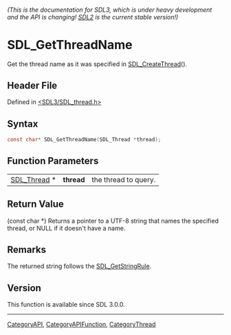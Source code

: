 ###### (This is the documentation for SDL3, which is under heavy development and the API is changing! [SDL2](https://wiki.libsdl.org/SDL2/) is the current stable version!)
# SDL_GetThreadName

Get the thread name as it was specified in [SDL_CreateThread](SDL_CreateThread)().

## Header File

Defined in [<SDL3/SDL_thread.h>](https://github.com/libsdl-org/SDL/blob/main/include/SDL3/SDL_thread.h)

## Syntax

```c
const char* SDL_GetThreadName(SDL_Thread *thread);
```

## Function Parameters

|                            |            |                      |
| -------------------------- | ---------- | -------------------- |
| [SDL_Thread](SDL_Thread) * | **thread** | the thread to query. |

## Return Value

(const char *) Returns a pointer to a UTF-8 string that names the specified
thread, or NULL if it doesn't have a name.

## Remarks

The returned string follows the [SDL_GetStringRule](SDL_GetStringRule).

## Version

This function is available since SDL 3.0.0.

----
[CategoryAPI](CategoryAPI), [CategoryAPIFunction](CategoryAPIFunction), [CategoryThread](CategoryThread)

